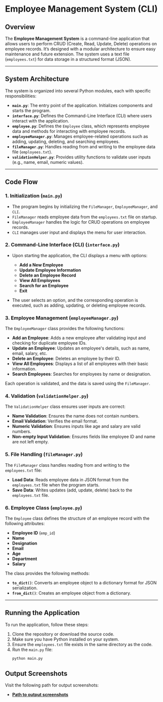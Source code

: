 # Employee Management System (CLI)

## Overview

The **Employee Management System** is a command-line application that allows users to perform CRUD (Create, Read, Update, Delete) operations on employee records. It’s designed with a modular architecture to ensure easy maintenance and future extension. The system uses a text file (`employees.txt`) for data storage in a structured format (JSON).

---

## System Architecture

The system is organized into several Python modules, each with specific responsibilities:

- **`main.py`**: The entry point of the application. Initializes components and starts the program.
- **`interface.py`**: Defines the Command-Line Interface (CLI) where users interact with the application.
- **`employee.py`**: Defines the `Employee` class, which represents employee data and methods for interacting with employee records.
- **`employeeManager.py`**: Manages employee-related operations such as adding, updating, deleting, and searching employees.
- **`fileManager.py`**: Handles reading from and writing to the employee data file (`employees.txt`).
- **`validationHelper.py`**: Provides utility functions to validate user inputs (e.g., name, email, numeric values).

---

## Code Flow

### 1. Initialization (`main.py`)

- The program begins by initializing the `FileManager`, `EmployeeManager`, and `CLI`.
- `FileManager` reads employee data from the `employees.txt` file on startup.
- `EmployeeManager` handles the logic for CRUD operations on employee records.
- `CLI` manages user input and displays the menu for user interaction.

### 2. Command-Line Interface (CLI) (`interface.py`)

- Upon starting the application, the CLI displays a menu with options:
  - **Add a New Employee**
  - **Update Employee Information**
  - **Delete an Employee Record**
  - **View All Employees**
  - **Search for an Employee**
  - **Exit**
  
- The user selects an option, and the corresponding operation is executed, such as adding, updating, or deleting employee records.

### 3. Employee Management (`employeeManager.py`)

The `EmployeeManager` class provides the following functions:
  
- **Add an Employee**: Adds a new employee after validating input and checking for duplicate employee IDs.
- **Update an Employee**: Updates an employee's details, such as name, email, salary, etc.
- **Delete an Employee**: Deletes an employee by their ID.
- **View All Employees**: Displays a list of all employees with their basic information.
- **Search Employees**: Searches for employees by name or designation.
  
Each operation is validated, and the data is saved using the `FileManager`.

### 4. Validation (`validationHelper.py`)

The `ValidationHelper` class ensures user inputs are correct:
  
- **Name Validation**: Ensures the name does not contain numbers.
- **Email Validation**: Verifies the email format.
- **Numeric Validation**: Ensures inputs like age and salary are valid numbers.
- **Non-empty Input Validation**: Ensures fields like employee ID and name are not left empty.

### 5. File Handling (`fileManager.py`)

The `FileManager` class handles reading from and writing to the `employees.txt` file:

- **Load Data**: Reads employee data in JSON format from the `employees.txt` file when the program starts.
- **Save Data**: Writes updates (add, update, delete) back to the `employees.txt` file.

### 6. Employee Class (`employee.py`)

The `Employee` class defines the structure of an employee record with the following attributes:

- **Employee ID** (`emp_id`)
- **Name**
- **Designation**
- **Email**
- **Age**
- **Department**
- **Salary**

The class provides the following methods:
  
- **`to_dict()`**: Converts an employee object to a dictionary format for JSON serialization.
- **`from_dict()`**: Creates an employee object from a dictionary.

---

## Running the Application

To run the application, follow these steps:

1. Clone the repository or download the source code.
2. Make sure you have Python installed on your system.
3. Ensure the `employees.txt` file exists in the same directory as the code.
4. Run the `main.py` file:
   ```bash
   python main.py
   ```

## Output Screenshots

Visit the following path for output screenshots:

- **[Path to output screenshots]([py_test/output](https://github.com/Atonu007/cli_application/tree/main/output))**
   
